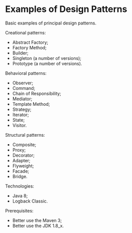 # Examples of Design Patterns

Basic examples of principal design patterns.

Creational patterns:
- Abstract Factory;
- Factory Method;
- Builder;
- Singleton (a number of versions);
- Prototype (a number of versions).

Behavioral patterns:
- Observer;
- Command;
- Chain of Responsibility;
- Mediator;
- Template Method;
- Strategy;
- Iterator;
- State;
- Visitor.

Structural patterns:
- Composite;
- Proxy;
- Decorator;
- Adapter;
- Flyweight;
- Facade;
- Bridge.

Technologies:
- Java 8;
- Logback Classic.

Prerequisites:
- Better use the Maven 3;
- Better use the JDK 1.8_x.
